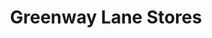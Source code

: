 ---
title: "Greenway Lane Stores"
url: /budleigh-salterton/greenway-lane-stores/
shop: convenience
---